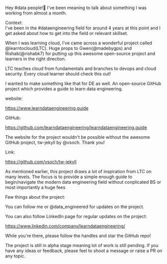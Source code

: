 Hey \#data people!👋 I've been meaning to talk about something I was working from almost a month.

Context:  
I've been in the \#dataengineering field for around 4 years at this point and I get asked about how to get into the field or relevant skillset.  

When I was learning cloud, I've came across a wonderful project called @learntocloud(LTC). Huge props to Gwen(@madebygps) and Rishab(@rishabk7) for putting up this awesome open-source project and learners in the right direction.

LTC teaches cloud from fundamentals and branches to devops and cloud security. Every cloud learner should check this out!

I wanted to make something like that for DE as well. An open-source GitHub project which provides a guide to learn data engineering.

website:

https://www.learndataengineering.guide

GitHub:

https://github.com/learndataengineering/learndataengineering.guide

  

The website for the project wouldn't be possible without the awesome GitHub project, tw-jekyll by @vsoch. Thank you!

Link:

https://github.com/vsoch/tw-jekyll

  

As mentioned earlier, this project draws a lot of inspiration from LTC on many levels. The focus is to provide a simple enough guide to begin/navigate the modern data engineering field without conplicated BS or most importantly a huge fees

Few things about the project:

You can follow me or @data_engineered for updates on the project.

You can also follow LinkedIn page for regular updates on the project:

https://www.linkedin.com/company/learndataengineering/

While you're there, please follow the handles and star the GitHub repo!

  

The project is still in alpha stage meaning lot of work is still pending. If you have any ideas or feedback, please feel to shoot a message or raise a PR on any topic.